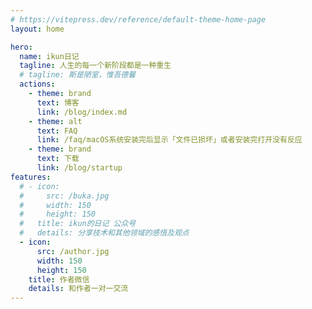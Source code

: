 ```yaml
---
# https://vitepress.dev/reference/default-theme-home-page
layout: home

hero:
  name: ikun日记
  tagline: 人生的每一个新阶段都是一种重生
  # tagline: 斯是陋室，惟吾德馨
  actions:
    - theme: brand
      text: 博客
      link: /blog/index.md
    - theme: alt
      text: FAQ
      link: /faq/macOS系统安装完后显示「文件已损坏」或者安装完打开没有反应
    - theme: brand
      text: 下载
      link: /blog/startup
features:
  # - icon: 
  #     src: /buka.jpg
  #     width: 150
  #     height: 150
  #   title: ikun的日记 公众号
  #   details: 分享技术和其他领域的感悟及观点
  - icon: 
      src: /author.jpg
      width: 150
      height: 150
    title: 作者微信
    details: 和作者一对一交流
---
```


